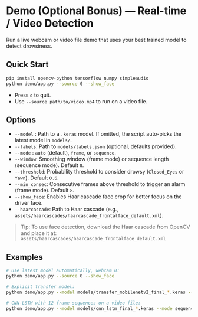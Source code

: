 
# Demo (Optional Bonus) — Real-time / Video Detection

Run a live webcam or video file demo that uses your best trained model to detect drowsiness.

## Quick Start

```bash
pip install opencv-python tensorflow numpy simpleaudio
python demo/app.py --source 0 --show_face
```

- Press `q` to quit.
- Use `--source path/to/video.mp4` to run on a video file.

## Options

- `--model` : Path to a `.keras` model. If omitted, the script auto-picks the latest model in `models/`.
- `--labels`: Path to `models/labels.json` (optional, defaults provided).
- `--mode`  : `auto` (default), `frame`, or `sequence`.
- `--window`: Smoothing window (frame mode) or sequence length (sequence mode). Default `8`.
- `--threshold`: Probability threshold to consider drowsy (`Closed_Eyes` or `Yawn`). Default `0.6`.
- `--min_consec`: Consecutive frames above threshold to trigger an alarm (frame mode). Default `8`.
- `--show_face`: Enables Haar cascade face crop for better focus on the driver face.
- `--haarcascade`: Path to Haar cascade (e.g., `assets/haarcascades/haarcascade_frontalface_default.xml`).

> Tip: To use face detection, download the Haar cascade from OpenCV and place it at:
> `assets/haarcascades/haarcascade_frontalface_default.xml`

## Examples

```bash
# Use latest model automatically, webcam 0:
python demo/app.py --source 0 --show_face

# Explicit transfer model:
python demo/app.py --model models/transfer_mobilenetv2_final_*.keras --source 0

# CNN-LSTM with 12-frame sequences on a video file:
python demo/app.py --model models/cnn_lstm_final_*.keras --mode sequence --window 12 --source path/to/video.mp4
```
